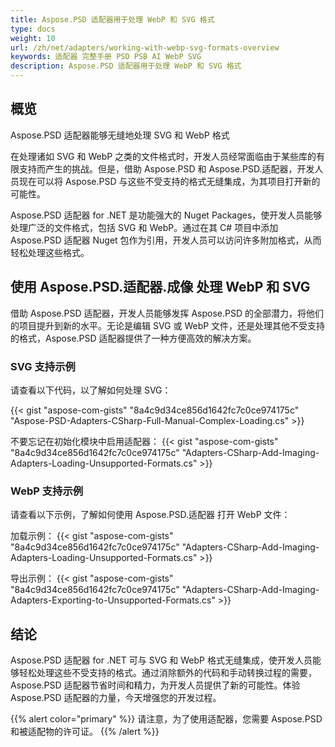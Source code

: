 ```yaml
---
title: Aspose.PSD 适配器用于处理 WebP 和 SVG 格式
type: docs
weight: 10
url: /zh/net/adapters/working-with-webp-svg-formats-overview
keywords: 适配器 完整手册 PSD PSB AI WebP SVG
description: Aspose.PSD 适配器用于处理 WebP 和 SVG 格式
---
```


## 概览

Aspose.PSD 适配器能够无缝地处理 SVG 和 WebP 格式

在处理诸如 SVG 和 WebP 之类的文件格式时，开发人员经常面临由于某些库的有限支持而产生的挑战。但是，借助 Aspose.PSD 和 Aspose.PSD.适配器，开发人员现在可以将 Aspose.PSD 与这些不受支持的格式无缝集成，为其项目打开新的可能性。

Aspose.PSD 适配器 for .NET 是功能强大的 Nuget Packages，使开发人员能够处理广泛的文件格式，包括 SVG 和 WebP。通过在其 C# 项目中添加 Aspose.PSD 适配器 Nuget 包作为引用，开发人员可以访问许多附加格式，从而轻松处理这些格式。

## 使用 Aspose.PSD.适配器.成像 处理 WebP 和 SVG

借助 Aspose.PSD 适配器，开发人员能够发挥 Aspose.PSD 的全部潜力，将他们的项目提升到新的水平。无论是编辑 SVG 或 WebP 文件，还是处理其他不受支持的格式，Aspose.PSD 适配器提供了一种方便高效的解决方案。

### SVG 支持示例
请查看以下代码，以了解如何处理 SVG：

{{< gist "aspose-com-gists" "8a4c9d34ce856d1642fc7c0ce974175c" "Aspose-PSD-Adapters-CSharp-Full-Manual-Complex-Loading.cs" >}}

不要忘记在初始化模块中启用适配器：
{{< gist "aspose-com-gists" "8a4c9d34ce856d1642fc7c0ce974175c" "Adapters-CSharp-Add-Imaging-Adapters-Loading-Unsupported-Formats.cs" >}}

### WebP 支持示例

请查看以下示例，了解如何使用 Aspose.PSD.适配器 打开 WebP 文件：

加载示例：
{{< gist "aspose-com-gists" "8a4c9d34ce856d1642fc7c0ce974175c" "Adapters-CSharp-Add-Imaging-Adapters-Loading-Unsupported-Formats.cs" >}}

导出示例：
{{< gist "aspose-com-gists" "8a4c9d34ce856d1642fc7c0ce974175c" "Adapters-CSharp-Add-Imaging-Adapters-Exporting-to-Unsupported-Formats.cs" >}}


## 结论

Aspose.PSD 适配器 for .NET 可与 SVG 和 WebP 格式无缝集成，使开发人员能够轻松处理这些不受支持的格式。通过消除额外的代码和手动转换过程的需要，Aspose.PSD 适配器节省时间和精力，为开发人员提供了新的可能性。体验 Aspose.PSD 适配器的力量，今天增强您的开发过程。

{{% alert color="primary" %}}
请注意，为了使用适配器，您需要 Aspose.PSD 和被适配物的许可证。
{{% /alert %}}
